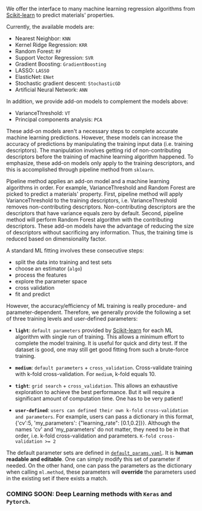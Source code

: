 We offer the interface to many machine learning regression algorithms from [Scikit-learn](http://scikit-learn.org/stable/) to predict materials' properties.

Currently, the available models are:
- Nearest Neighbor: `KNN`
- Kernel Ridge Regression: `KRR`
- Random Forest: `RF`
- Support Vector Regression: `SVR`
- Gradient Boosting: `GradientBoosting`
- LASSO: `LASSO`
- ElasticNet: `ENet`
- Stochastic gradient descent: `StochasticGD`
- Artificial Neural Network: `ANN`

In addition, we provide add-on models to complement the models above:
- VarianceThreshold: `VT`
- Principal components analysis: `PCA`

These add-on models aren't a necessary steps to complete accurate machine learning predictions. However, these models can increase the accuracy of predictions by manipulating the training input data (i.e. training descriptors). The manipulation involves getting rid of non-contributing descriptors before the training of machine learning algorithm happened. To emphasize, these add-on models only apply to the training descriptors, and this is accomplished through pipeline method from `sklearn`.

Pipeline method applies an add-on model and a machine learning algorithms in order. For example, VarianceThreshold and Random Forest are picked to predict a materials' property. First, pipeline method will apply VarianceThreshold to the training descriptors, i.e. VarianceThreshold removes non-contributing descriptors. Non-contributing descriptors are the descriptors that have variance equals zero by default. Second, pipeline method will perform Random Forest algorithm with the contributing descriptors. These add-on models have the advantage of reducing the size of descriptors without sacrificing any information. Thus, the training time is reduced based on dimensionality factor.

A standard ML fitting involves these consecutive steps:
- split the data into training and test sets
- choose an estimator (`algo`)
- process the features
- explore the parameter space 
- cross validation
- fit and predict

However, the accuracy/efficiency of ML training is really procedure- and parameter-dependent. Therefore, we generally provide the following a set of three training levels and user-defined parameters: 

- **`light`**: `default parameters` provided by [Scikit-learn](http://scikit-learn.org/stable/) for each ML algorithm with single run of training. This allows a minimum effort to complete the model training. It is useful for quick and dirty test. If the dataset is good, one may still get good fitting from such a brute-force training.

- **`medium`**: `default parameters` + `cross_validation`. Cross-validate training with k-fold cross-validation. For `medium`, k-fold equals 10.

- **`tight`**: `grid search` + `cross_validation`. This allows an exhaustive exploration to achieve the best performance. But it will require a significant amount of computation time. One has to be very patient!

- **`user-defined`**: `users can defined their own k-fold cross-validation and parameters`. For example, users can pass a dictionary in this format, {'cv':5, 'my_parameters': {"learning_rate": [0.1,0.2]}}. Although the names 'cv' and 'my_parameters' do not matter, they need to be in that order, i.e. k-fold cross-validation and parameters. `K-fold cross-validation >= 2`

The default parameter sets are defined in [`default_params.yaml`](https://github.com/qzhu2017/PyXtal_ml/blob/master/pyxtal_ml/ml/default_params.yaml). It is **human readable and editable**. One can simply modify this set of parameter if needed. On the other hand, one can pass the parameters as the dictionary when calling `ml.method`, these parameters will **override** the parameters used in the existing set if there exists a match. 

### COMING SOON: Deep Learning methods with `Keras` and `Pytorch`.
